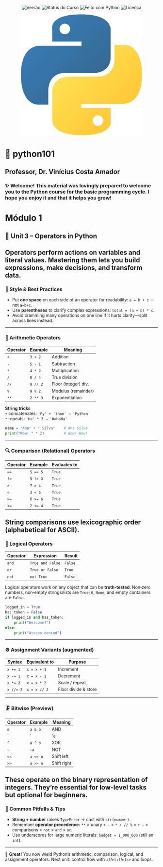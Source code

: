 <p align="center">
  <img src="https://img.shields.io/badge/versão-1.0-blue" alt="Versão">
  <img src="https://img.shields.io/badge/status-em%20desenvolvimento-yellow" alt="Status do Curso">
  <img src="https://img.shields.io/badge/feito%20com-Python%203.x-blue?logo=python&logoColor=white" alt="Feito com Python">
  <img src="https://img.shields.io/badge/licença-MIT-green" alt="Licença">
</p>

<p align="center">
  <img src="assets/banner_python101.png" width="400" alt="Python101 Logo">
</p>

# 🐍 python101
## Professor, Dr. Vinícius Costa Amador 
### ✨ Welcome! This material was lovingly prepared to welcome you to the Python course for the basic programming cycle. I hope you enjoy it and that it helps you grow! 

# Módulo 1
## 🐍 Unit 3 – Operators in Python
Operators perform actions on variables and literal values. Mastering them lets you build expressions, make decisions, and transform data.
---
### 🎯 Style & Best Practices
* Put **one space** on each side of an operator for readability: `a = b + c` —not `a=b+c`.
* Use **parentheses** to clarify complex expressions: `total = (a + b) * c`.
* Avoid cramming many operations on one line if it hurts clarity—split across lines instead.
---
### 🔢 Arithmetic Operators
| Operator | Example | Meaning              |
| -------- | ------- | -------------------- |
| `+`      | `3 + 2` | Addition             |
| `-`      | `5 - 1` | Subtraction          |
| `*`      | `4 * 2` | Multiplication       |
| `/`      | `8 / 4` | True division        |
| `//`     | `9 // 2`| Floor (integer) div. |
| `%`      | `9 % 2` | Modulus (remainder)  |
| `**`     | `2 ** 3`| Exponentiation       |
**String tricks**  
`+` concatenates: `'Py' + 'thon' → 'Python'`  
`*` repeats: `'Ha' * 3 → 'HaHaHa'`
```python
name = "Ana" + " Silva"    # Ana Silva
print("Wow! " * 2)         # Wow! Wow!
```
---
### 🔍 Comparison (Relational) Operators
| Operator | Example | Evaluates to |
| -------- | ------- | ------------ |
| `==`     | `5 == 5`| `True`       |
| `!=`     | `5 != 3`| `True`       |
| `>`      | `7 > 4` | `True`       |
| `<`      | `3 < 5` | `True`       |
| `>=`     | `6 >= 6`| `True`       |
| `<=`     | `2 <= 4`| `True`       |
String comparisons use **lexicographic order** (alphabetical for ASCII).
---
### 🧠 Logical Operators
| Operator | Expression       | Result        |
| -------- | ---------------- | ------------- |
| `and`    | `True and False` | `False`       |
| `or`     | `True or False`  | `True`        |
| `not`    | `not True`       | `False`       |
Logical operators work on any object that can be **truth‑tested**. Non‑zero numbers, non‑empty strings/lists are `True`; `0`, `None`, and empty containers are `False`.
```python
logged_in = True
has_token = False
if logged_in and has_token:
    print("Welcome!")
else:
    print("Access denied")
```
---
### ⚙️ Assignment Variants (augmented)
| Syntax | Equivalent to | Purpose              |
| ------ | ------------- | -------------------- |
| `x += 1` | `x = x + 1` | Increment            |
| `x -= 1` | `x = x - 1` | Decrement            |
| `x *= 2` | `x = x * 2` | Scale / repeat       |
| `x //= 2`| `x = x // 2`| Floor divide & store |
---
### 🗜️ Bitwise (Preview)
| Operator | Example  | Meaning    |
| -------- | -------- | ---------- |
| `&`      | `a & b`  | AND        |
| `|`      | `a | b`  | OR         |
| `^`      | `a ^ b`  | XOR        |
| `~`      | `~a`     | NOT        |
| `<<`     | `a << n` | Shift left |
| `>>`     | `a >> n` | Shift right|
These operate on the binary representation of integers. They’re essential for low‑level tasks but optional for beginners.
---
### 🚩 Common Pitfalls & Tips
* **String + number** raises `TypeError` → cast with `str(number)`.
* Remember **operator precedence**: `**` > unary `+ -` > `* / // %` > `+ -` > comparisons > `not` > `and` > `or`.
* Use underscores for large numeric literals: `budget = 1_000_000` (still an `int`).
---
🎉 **Great!** You now wield Python’s arithmetic, comparison, logical, and assignment operators. Next unit: control flow with `if`/`elif`/`else` and loops.
